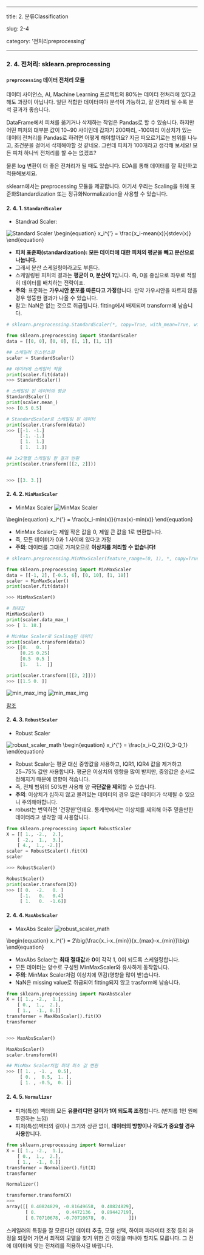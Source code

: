 ---
title: 2. 분류Classification

slug: 2-4

category: '전처리preprocessing'

 ---

### 2. 4. 전처리: sklearn.preprocessing

#### `preprocessing` 데이터 전처리 모듈

 
데이터 사이언스, AI, Machine Learning 프로젝트의 80%는 데이터 전처리에 있다고 해도 과장이 아닙니다. 일단 적합한 데이터여야 분석이 가능하고, 잘 전처리 될 수록 분석 결과가 좋습니다.


DataFrame에서 피처를 옮기거나 삭제하는 작업은 Pandas로 할 수 있습니다. 하지만 어떤 피처의 대부분 값이 10~90 사이인데 갑자기 200짜리, -100짜리 이상치가 있는 데이터 전처리를 Pandas로 하려면 어떻게 해야할까요? 지금 떠오르기로는 범위를 나누고, 조건문을 걸어서 삭제해야할 것 같네요. 그런데 피처가 100개라고 생각해 보세요! 모든 피처 하나씩 전처리를 할 수는 없겠죠?


물론 log 변환이 더 좋은 전처리가 될 때도 있습니다. EDA를 통해 데이터를 잘 확인하고 적용해보세요.


sklearn에서는 preprocessing 모듈을 제공합니다. 여기서 우리는 Scaling을 위해 표준화Standardization 또는 정규화Normalization을 사용할 수 있습니다.


#### 2. 4. 1. `StandardScaler`
+ Standrad Scaler: 

![Standard Scaler](../img/2-4-1_1_standard_scaler_lt.png)
\begin{equation}
x_i^{'} = \frac{x_i-mean(x)}{stdev(x)}
\end{equation}


- **피처 표준화(standardization): 모든 데이터에 대한 피처의 평균을 빼고 분산으로 나눕니다.**
- 그래서 분산 스케일링이라고도 부른다.
- 스케일링된 피처의 결과는 **평균이 0, 분산이 1**입니다. 즉, 0을 중심으로 좌우로 적절히 데이터를 배치하는 전략이죠.
- **주의**: 표준화는 **가우시안 분포를 따른다고 가정**합니다. 만약 가우시안을 따르지 않을 경우 엉뚱한 결과가 나올 수 있습니다.
- 참고: NaN은 없는 것으로 취급됩니다. fitting에서 배제되며 transform에 남습니다.


```python
# sklearn.preprocessing.StandardScaler(*, copy=True, with_mean=True, with_std=True)

from sklearn.preprocessing import StandardScaler
data = [[0, 0], [0, 0], [1, 1], [1, 1]]

## 스케일러 인스턴스화
scaler = StandardScaler()

## 데이터에 스케일러 적용
print(scaler.fit(data))
>>> StandardScaler()
```


```python
# 스케일링 된 데이터의 평균
StandardScaler()
print(scaler.mean_)
>>> [0.5 0.5]
```


```python
# StandardScaler로 스케일링 된 데이터
print(scaler.transform(data))
>>> [[-1. -1.]
     [-1. -1.]
     [ 1.  1.]
     [ 1.  1.]]
```




```python
## 1x2행렬 스케일링 한 결과 반환
print(scaler.transform([[2, 2]]))


>>> [[3. 3.]]
```


#### 2. 4. 2. `MinMaxScaler`


+ MinMax Scaler
![MinMax Scaler](../img/2-4-2_1_minmax_scaler_lt.png.png)

\begin{equation}
x_i^{'} = \frac{x_i-min(x)}{max(x)-min(x)}
\end{equation}


- MinMax Scaler는 제일 작은 값을 0, 제일 큰 값을 1로 변환합니다.
- 즉, 모든 데이터가 0과 1 사이에 있다고 가정
- **주의**: 데이터를 그대로 가져오므로 **이상치를 처리할 수 없습니다!**


```python
# sklearn.preprocessing.MinMaxScaler(feature_range=(0, 1), *, copy=True)

from sklearn.preprocessing import MinMaxScaler
data = [[-1, 2], [-0.5, 6], [0, 10], [1, 18]]
scaler = MinMaxScaler()
print(scaler.fit(data))

>>> MinMaxScaler()
```




```python
# 최대값
MinMaxScaler()
print(scaler.data_max_)
>>> [ 1. 18.]
```


```python
# MinMax Scaler로 Scaling된 데이터
print(scaler.transform(data))
>>> [[0.   0.  ]
     [0.25 0.25]
     [0.5  0.5 ]
     [1.   1.  ]]
```


```python
print(scaler.transform([[2, 2]]))
>>> [[1.5 0. ]]
```

![min_max_img](../img/2-4-2_2_minmax_scaler.jpg)
![min_max_img](https://t1.daumcdn.net/cfile/tistory/99D1C8435C95F75D1B)


[참조](https://scikit-learn.org/stable/modules/generated/sklearn.preprocessing.MinMaxScaler.html#sklearn.preprocessing.MinMaxScaler)


#### 2. 4. 3. `RobustScaler`
+ Robust Scaler

![robust_scaler_math](../img/2-4-3_1_robust_scaler_lt.png)
\begin{equation}
x_i^{'} = \frac{x_i-Q_2}{Q_3-Q_1}
\end{equation}


- Robust Scaler는 평균 대신 중앙값을 사용하고, IQR1, IQR4 값을 제거하고 25~75% 값만 사용합니다. 평균은 이상치의 영향을 많이 받지만, 중앙값은 순서로 정해지기 때문에 영향이 적습니다.
- 즉, 전체 범위의 50%만 사용해 양 **극단값을 제외**할 수 있습니다.
- **주의**: 이상치가 심하지 않고 몰려있는 데이터의 경우 많은 데이터가 삭제될 수 있으니 주의해야합니다.
- robust는 번역하면 '건장한'인데요. 통계학에서는 이상치를 제외해 아주 믿을만한 데이터라고 생각할 때 사용합니다.



```python
from sklearn.preprocessing import RobustScaler
X = [[ 1., -2.,  2.],
    [ -2.,  1.,  3.],
    [ 4.,  1., -2.]]
scaler = RobustScaler().fit(X)
scaler

>>> RobustScaler()
```


```python
RobustScaler()
print(scaler.transform(X))
>>> [[ 0.  -2.   0. ]
     [-1.   0.   0.4]
     [ 1.   0.  -1.6]]
```


#### 2. 4. 4. `MaxAbsScaler`


- MaxAbs Scaler
![robust_scaler_math](../img/2-4-4_1_maxabs_scaler_lt.png)

\begin{equation}
x_i^{'} = 2\big(\frac{x_i-x_{min}}{x_{max}-x_{min}}\big)
\end{equation}


- MaxAbs Sclaer는 **최대 절대값**과 **0**이 각각 1, 0이 되도록 스케일링합니다.
- 모든 데이터는 양수로 구성된 MinMaxScaler와 유사하게 동작합니다.
- **주의**: MinMax Scaler처럼 이상치에 민감(영향을 많이 받)습니다.
- NaN은 missing value로 취급되어 fitting되지 않고 trasform에 남습니다.

```python
from sklearn.preprocessing import MaxAbsScaler
X = [[ 1., -2.,  1.],
    [ 0.,  1.,  2.],
    [ 1.,  -1., 0.]]
transformer = MaxAbsScaler().fit(X)
transformer


>>> MaxAbsScaler()
```

```python
MaxAbsScaler()
scaler.transform(X)

## MinMax Scaler처럼 최대 최소 값 변환
>>> [[ 1. , -1. ,  0.5],
     [ 0. ,  0.5,  1. ],
     [ 1. , -0.5,  0. ]]
```


#### 2. 4. 5. `Normalizer`

- 피처(특성) 벡터의 모든 **유클리디안 길이가 1이 되도록 조정**합니다. (반지름 1인 원에 투영하는 느낌)
- 피처(특성)벡터의 길이나 크기와 상관 없이, **데이터의 방향이나 각도가 중요할 경우 사용**합니다.


```python
from sklearn.preprocessing import Normalizer
X = [[ 1., -2.,  1.],
    [ 0.,  1.,  2.],
    [ 1.,  -1., 0.]]
transformer = Normalizer().fit(X)
transformer

Normalizer()

transformer.transform(X)
>>>
array([[ 0.40824829, -0.81649658,  0.40824829],
       [ 0.        ,  0.4472136 ,  0.89442719],
       [ 0.70710678, -0.70710678,  0.        ]])
```

스케일러의 특징을 잘 모른다면 데이터 추출, 모델 선택, 하이퍼 파라미터 조정 등의 과정을 되짚어 가면서 최적의 모델을 찾기 위한 긴 여정을 떠나야 할지도 모릅니다. 그 전에 데이터에 맞는 전처리를 적용하시길 바랍니다.

